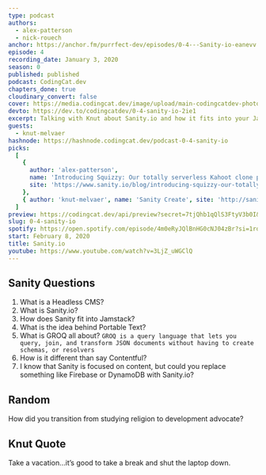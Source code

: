 ```yaml
---
type: podcast
authors:
  - alex-patterson
  - nick-rouech
anchor: https://anchor.fm/purrfect-dev/episodes/0-4---Sanity-io-eanevv
episode: 4
recording_date: January 3, 2020
season: 0
published: published
podcast: CodingCat.dev
chapters_done: true
cloudinary_convert: false
cover: https://media.codingcat.dev/image/upload/main-codingcatdev-photo/xgaj8ujelqfyj53c3mcc.png
devto: https://dev.to/codingcatdev/0-4-sanity-io-2ie1
excerpt: Talking with Knut about Sanity.io and how it fits into your Jamstack requirements.
guests:
  - knut-melvaer
hashnode: https://hashnode.codingcat.dev/podcast-0-4-sanity-io
picks:
  [
    {
      author: 'alex-patterson',
      name: 'Introducing Squizzy: Our totally serverless Kahoot clone powered by Sanity.io',
      site: 'https://www.sanity.io/blog/introducing-squizzy-our-totally-serverless-kahoot-clone-powered-by-sanity-io'
    },
    { author: 'knut-melvaer', name: 'Sanity Create', site: 'http://sanity.io/create' }
  ]
preview: https://codingcat.dev/api/preview?secret=7tjQhb1qQlS3FtyV3b0I&selectionType=podcast&selectionSlug=0-4-sanity-io&_id=caa9dabe2edb408d858e43c36ffa13e2
slug: 0-4-sanity-io
spotify: https://open.spotify.com/episode/4m0eRyJQlBnHG0cNJ04zBr?si=1rdAWQ9sTVScroa9oEAeJw
start: February 8, 2020
title: Sanity.io
youtube: https://www.youtube.com/watch?v=3LjZ_uWGClQ
---
```


## Sanity Questions

1. What is a Headless CMS?
1. What is Sanity.io?
1. How does Sanity fit into Jamstack?
1. What is the idea behind Portable Text?
1. What is GROQ all about? `GROQ is a query language that lets you query, join, and transform JSON documents without having to create schemas, or resolvers`
1. How is it different than say Contentful?
1. I know that Sanity is focused on content, but could you replace something like Firebase or DynamoDB with Sanity.io?

## Random

How did you transition from studying religion to development advocate?

## Knut Quote

Take a vacation…it’s good to take a break and shut the laptop down.
